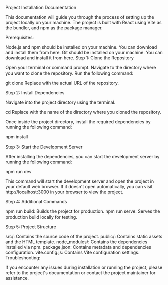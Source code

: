 Project Installation Documentation

This documentation will guide you through the process of setting up the project locally on your machine. The project is built with React using Vite as the bundler, and npm as the package manager.

Prerequisites:

Node.js and npm should be installed on your machine. You can download and install them from here.
Git should be installed on your machine. You can download and install it from here.
Step 1: Clone the Repository

Open your terminal or command prompt.
Navigate to the directory where you want to clone the repository.
Run the following command:

git clone <repository-url>
Replace <repository-url> with the actual URL of the repository.

Step 2: Install Dependencies

Navigate into the project directory using the terminal.

cd <project-directory>
Replace <project-directory> with the name of the directory where you cloned the repository.

Once inside the project directory, install the required dependencies by running the following command:

npm install

Step 3: Start the Development Server

After installing the dependencies, you can start the development server by running the following command:

npm run dev

This command will start the development server and open the project in your default web browser. If it doesn't open automatically, you can visit http://localhost:3000 in your browser to view the project.

Step 4: Additional Commands

npm run build: Builds the project for production.
npm run serve: Serves the production build locally for testing.

Step 5: Project Structure

src/: Contains the source code of the project.
public/: Contains static assets and the HTML template.
node_modules/: Contains the dependencies installed via npm.
package.json: Contains metadata and dependencies configuration.
vite.config.js: Contains Vite configuration settings.
Troubleshooting:

If you encounter any issues during installation or running the project, please refer to the project's documentation or contact the project maintainer for assistance.
